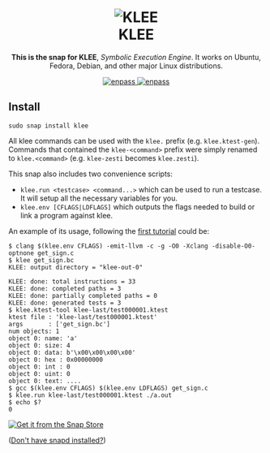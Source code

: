 <h1 align="center">
  <img src="http://klee.github.io/images/klee.svg" alt="KLEE">
  <br />
  KLEE
</h1>

<p align="center"><b>This is the snap for KLEE</b>, <i>Symbolic Execution Engine</i>. It works on Ubuntu, Fedora, Debian, and other major Linux
distributions.</p>

<p align="center">
<a href="https://snapcraft.io/my-snap-name">
  <img alt="enpass" src="https://snapcraft.io/klee/badge.svg" />
</a>
<a href="https://snapcraft.io/my-snap-name">
  <img alt="enpass" src="https://snapcraft.io/klee/trending.svg?name=0" />
</a>
</p>


## Install

    sudo snap install klee

All klee commands can be used with the `klee.` prefix (e.g. `klee.ktest-gen`). Commands that contained the `klee-<command>` prefix were simply renamed to `klee.<command>` (e.g. `klee-zesti` becomes `klee.zesti`).

This snap also includes two convenience scripts:

 - `klee.run <testcase> <command...>` which can be used to run a testcase. It will setup all the necessary variables for you.
 - `klee.env [CFLAGS|LDFLAGS]` which outputs the flags needed to build or link a program against klee.

An example of its usage, following the [first tutorial](http://klee.github.io/tutorials/testing-function/) could be:

```
$ clang $(klee.env CFLAGS) -emit-llvm -c -g -O0 -Xclang -disable-O0-optnone get_sign.c
$ klee get_sign.bc
KLEE: output directory = "klee-out-0"

KLEE: done: total instructions = 33
KLEE: done: completed paths = 3
KLEE: done: partially completed paths = 0
KLEE: done: generated tests = 3
$ klee.ktest-tool klee-last/test000001.ktest
ktest file : 'klee-last/test000001.ktest'
args       : ['get_sign.bc']
num objects: 1
object 0: name: 'a'
object 0: size: 4
object 0: data: b'\x00\x00\x00\x00'
object 0: hex : 0x00000000
object 0: int : 0
object 0: uint: 0
object 0: text: ....
$ gcc $(klee.env CFLAGS) $(klee.env LDFLAGS) get_sign.c
$ klee.run klee-last/test000001.ktest ./a.out
$ echo $?
0
```

[![Get it from the Snap Store](https://snapcraft.io/static/images/badges/en/snap-store-white.svg)](https://snapcraft.io/klee)

([Don't have snapd installed?](https://snapcraft.io/docs/core/install))

